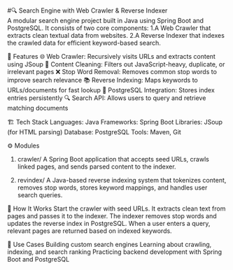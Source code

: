 #🔍 Search Engine with Web Crawler & Reverse Indexer<br>
A modular search engine project built in Java using Spring Boot and PostgreSQL. It consists of two core components:
1.A Web Crawler that extracts clean textual data from websites.
2.A Reverse Indexer that indexes the crawled data for efficient keyword-based search.

🧠 Features
🌐 Web Crawler: Recursively visits URLs and extracts content using JSoup
🧾 Content Cleaning: Filters out JavaScript-heavy, duplicate, or irrelevant pages
❌ Stop Word Removal: Removes common stop words to improve search relevance
📚 Reverse Indexing: Maps keywords to URLs/documents for fast lookup
💾 PostgreSQL Integration: Stores index entries persistently
🔍 Search API: Allows users to query and retrieve matching documents

🏗️ Tech Stack
Languages: Java
Frameworks: Spring Boot
Libraries: JSoup (for HTML parsing)
Database: PostgreSQL
Tools: Maven, Git

⚙️ Modules
1. crawler/
A Spring Boot application that accepts seed URLs, crawls linked pages, and sends parsed content to the indexer.

2. revindex/
A Java-based reverse indexing system that tokenizes content, removes stop words, stores keyword mappings, and handles user search queries.

🚀 How It Works
Start the crawler with seed URLs.
It extracts clean text from pages and passes it to the indexer.
The indexer removes stop words and updates the reverse index in PostgreSQL.
When a user enters a query, relevant pages are returned based on indexed keywords.

📌 Use Cases
Building custom search engines
Learning about crawling, indexing, and search ranking
Practicing backend development with Spring Boot and PostgreSQL

